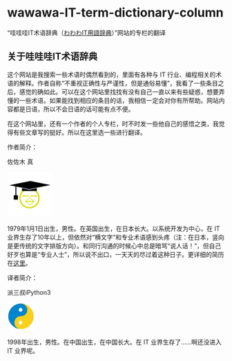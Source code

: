 # wawawa-IT-term-dictionary-column

“哇哇哇IT术语辞典（[わわわIT用語辞典](https://wa3.i-3-i.info/index.html)）”网站的专栏的翻译

## 关于哇哇哇IT术语辞典

这个网站是我搜索一些术语时偶然看到的，里面有各种与 IT 行业、编程相关的术语的解释。作者自称“不重视正确性与严谨性，但是通俗易懂”，我看了一些条目之后，感觉的确如此。可以在这个网站里找找有没有自己一直以来有些疑惑，想要弄懂的一些术语。如果能找到相应的条目的话，我相信一定会对你有所帮助。网站内容都是日语，所以不会日语的话可能有点不便。

在这个网站里，还有一个作者的个人专栏，时不时发一些他自己的感悟之类，我觉得有些文章写的挺好。所以在这里选一些进行翻译。

作者简介：

佐佐木 真

![image](./img/prof_wa3piyo.png)

1979年1月1日出生，男性。在英国出生，在日本长大。以系统开发为中心，在 IT 业界生存了10年以上，但依然对“横文字”和专业术语感到头疼（注：在日本，竖向是更传统的文字排版方向）。和同行沟通的时候心中总是暗骂“说人话！”，但自己好歹也算是“专业人士”，所以说不出口，一天天的尽过着这种日子。更详细的简历在[这里](https://i-3-i.info/index.html)。

译者简介：

派三叔iPython3

![image](./img/ipython3.jpg)

1998年出生，男性。在中国出生，在中国长大。在 IT 业界生存了......啊还没进入 IT 业界呢。

